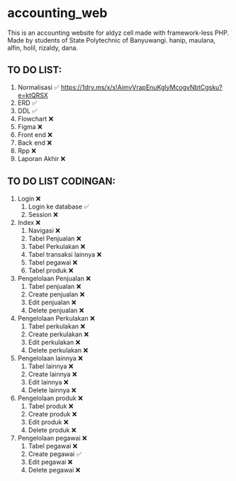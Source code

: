 # accounting_web
This is an accounting website for aldyz cell made with framework-less PHP. Made by students of State Polytechnic of Banyuwangi.
hanip, maulana, alfin, holil, rizaldy, dana.
## TO DO LIST:
1. Normalisasi ✅
https://1drv.ms/x/s!AimyVrapEnuKglyMcogvNbtCgsku?e=ktQRSX
3. ERD ✅
4. DDL ✅
5. Flowchart ❌
6. Figma ❌
7. Front end ❌
8. Back end ❌
9. Rpp ❌
10. Laporan Akhir ❌


## TO DO LIST CODINGAN:
1. Login ❌
   1. Login ke database ✅
   2. Session ❌
2. Index ❌
   1. Navigasi ❌
   2. Tabel Penjualan ❌
   3. Tabel Perkulakan ❌
   4. Tabel transaksi lainnya ❌
   5. Tabel pegawai ❌
   6. Tabel produk ❌
3. Pengelolaan Penjualan ❌
   1. Tabel penjualan ❌
   2. Create penjualan ❌
   3. Edit penjualan ❌
   4. Delete penjualan ❌
4. Pengelolaan Perkulakan ❌
   1. Tabel perkulakan ❌
   2. Create perkulakan ❌
   3. Edit perkulakan ❌
   4. Delete perkulakan ❌
5. Pengelolaan lainnya ❌
   1. Tabel lainnya ❌
   2. Create lainnya ❌
   3. Edit lainnya ❌
   4. Delete lainnya ❌
6. Pengelolaan produk ❌
   1. Tabel produk ❌
   2. Create produk ❌
   3. Edit produk ❌
   4. Delete produk ❌
7. Pengelolaan pegawai ❌
   1. Tabel pegawai ❌
   2. Create pegawai ✅
   3. Edit pegawai ❌
   4. Delete pegawai ❌
